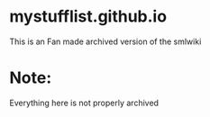 # mystufflist.github.io

This is an Fan made archived version of the smlwiki

# Note:
Everything here is not properly archived
